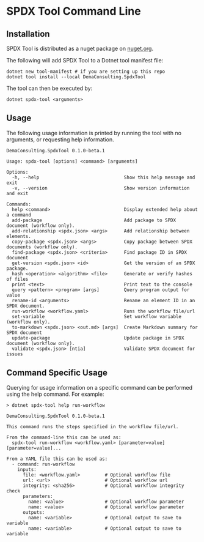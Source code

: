 # SPDX Tool Command Line

## Installation

SPDX Tool is distributed as a nuget package on [nuget.org](https://www.nuget.org/packages/DemaConsulting.SpdxTool).

The following will add SPDX Tool to a Dotnet tool manifest file:

```
dotnet new tool-manifest # if you are setting up this repo
dotnet tool install --local DemaConsulting.SpdxTool
```

The tool can then be executed by:

```
dotnet spdx-tool <arguments>
```

## Usage

The following usage information is printed by running the tool with no arguments, or requesting help information.

```
DemaConsulting.SpdxTool 0.1.0-beta.1

Usage: spdx-tool [options] <command> [arguments]

Options:
  -h, --help                               Show this help message and exit
  -v, --version                            Show version information and exit

Commands:
  help <command>                           Display extended help about a command
  add-package                              Add package to SPDX document (workflow only).
  add-relationship <spdx.json> <args>      Add relationship between elements.
  copy-package <spdx.json> <args>          Copy package between SPDX documents (workflow only).
  find-package <spdx.json> <criteria>      Find package ID in SPDX document
  get-version <spdx.json> <id>             Get the version of an SPDX package.
  hash <operation> <algorithm> <file>      Generate or verify hashes of files
  print <text>                             Print text to the console
  query <pattern> <program> [args]         Query program output for value
  rename-id <arguments>                    Rename an element ID in an SPDX document.
  run-workflow <workflow.yaml>             Runs the workflow file/url
  set-variable                             Set workflow variable (workflow only).
  to-markdown <spdx.json> <out.md> [args]  Create Markdown summary for SPDX document
  update-package                           Update package in SPDX document (workflow only).
  validate <spdx.json> [ntia]              Validate SPDX document for issues
```

## Command Specific Usage

Querying for usage information on a specific command can be performed using the help command. For example:

```
> dotnet spdx-tool help run-workflow

DemaConsulting.SpdxTool 0.1.0-beta.1

This command runs the steps specified in the workflow file/url.

From the command-line this can be used as:
  spdx-tool run-workflow <workflow.yaml> [parameter=value] [parameter=value]...

From a YAML file this can be used as:
  - command: run-workflow
    inputs:
      file: <workflow.yaml>         # Optional workflow file
      url: <url>                    # Optional workflow url
      integrity: <sha256>           # Optional workflow integrity check
      parameters:
        name: <value>               # Optional workflow parameter
        name: <value>               # Optional workflow parameter
      outputs:
        name: <variable>            # Optional output to save to variable
        name: <variable>            # Optional output to save to variable
```

